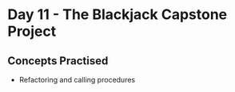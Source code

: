 # Day 11 - The Blackjack Capstone Project
## Concepts Practised
- Refactoring and calling procedures
